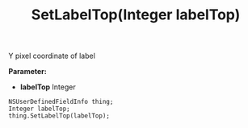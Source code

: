 ﻿---
uid: crmscript_ref_NSUserDefinedFieldInfo_SetLabelTop
title: SetLabelTop(Integer labelTop)
intellisense: NSUserDefinedFieldInfo.SetLabelTop
keywords: NSUserDefinedFieldInfo, GetLabelTop
so.topic: reference
---

Y pixel coordinate of label

**Parameter:** 
 - **labelTop** Integer

```crmscript
NSUserDefinedFieldInfo thing;
Integer labelTop;
thing.SetLabelTop(labelTop);
```


